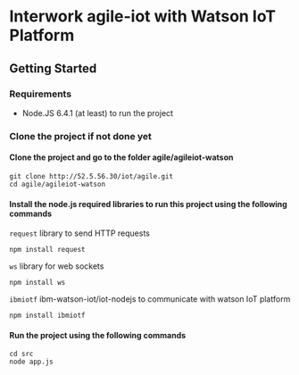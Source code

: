 # Interwork agile-iot with Watson IoT Platform

## Getting Started

### Requirements
* Node.JS 6.4.1 (at least) to run the project

### Clone the project if not done yet
#### Clone the project and go to the folder agile/agileiot-watson

```console
git clone http://52.5.56.30/iot/agile.git
cd agile/agileiot-watson
```

#### Install the node.js required libraries to run this project using the following commands

`request` library to send HTTP requests
```console
npm install request
```

`ws` library for web sockets
```console
npm install ws
```

`ibmiotf` ibm-watson-iot/iot-nodejs to communicate with watson IoT platform
```console
npm install ibmiotf
```
#### Run the project using the following commands
```console
cd src
node app.js
```